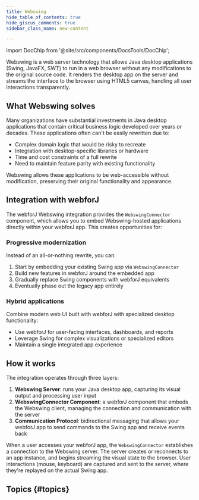 ```yaml
---
title: Webswing
hide_table_of_contents: true
hide_giscus_comments: true
sidebar_class_name: new-content

---
```


import DocChip from '@site/src/components/DocsTools/DocChip';

<DocChip chip='since' label='25.10' />

<Head>
  <style>{`
  .container {
    max-width: 65em !important;
  }
  `}</style>
</Head>

Webswing is a web server technology that allows Java desktop applications (Swing, JavaFX, SWT) to run in a web browser without any modifications to the original source code. It renders the desktop app on the server and streams the interface to the browser using HTML5 canvas, handling all user interactions transparently.

## What Webswing solves

Many organizations have substantial investments in Java desktop applications that contain critical business logic developed over years or decades. These applications often can't be easily rewritten due to:

- Complex domain logic that would be risky to recreate
- Integration with desktop-specific libraries or hardware
- Time and cost constraints of a full rewrite
- Need to maintain feature parity with existing functionality

Webswing allows these applications to be web-accessible without modification, preserving their original functionality and appearance.

## Integration with webforJ

The webforJ Webswing integration provides the `WebswingConnector` component, which allows you to embed Webswing-hosted applications directly within your webforJ app. This creates opportunities for:

### Progressive modernization

Instead of an all-or-nothing rewrite, you can:

1. Start by embedding your existing Swing app via `WebswingConnector`
2. Build new features in webforJ around the embedded app
3. Gradually replace Swing components with webforJ equivalents
4. Eventually phase out the legacy app entirely

### Hybrid applications

Combine modern web UI built with webforJ with specialized desktop functionality:

- Use webforJ for user-facing interfaces, dashboards, and reports
- Leverage Swing for complex visualizations or specialized editors
- Maintain a single integrated app experience

## How it works

The integration operates through three layers:

1. **Webswing Server**: runs your Java desktop app, capturing its visual output and processing user input
2. **WebswingConnector Component**: a webforJ component that embeds the Webswing client, managing the connection and communication with the server
3. **Communication Protocol**: bidirectional messaging that allows your webforJ app to send commands to the Swing app and receive events back

When a user accesses your webforJ app, the `WebswingConnector` establishes a connection to the Webswing server. The server creates or reconnects to an app instance, and begins streaming the visual state to the browser. User interactions (mouse, keyboard) are captured and sent to the server, where they're replayed on the actual Swing app.

## Topics {#topics}

<DocCardList className="topics-section" />